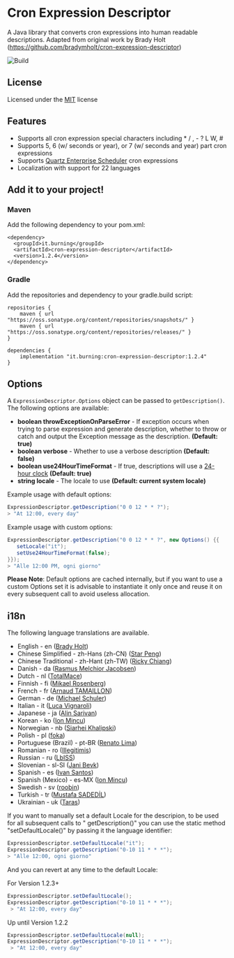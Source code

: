 # Cron Expression Descriptor
A Java library that converts cron expressions into human readable descriptions. Adapted from original work by Brady Holt (https://github.com/bradymholt/cron-expression-descriptor)

![Build](https://github.com/voidburn/cron-expression-descriptor/workflows/Build/badge.svg)

## License
Licensed under the [MIT](https://github.com/voidburn/cron-expression-descriptor/LICENSE) license 

## Features

 * Supports all cron expression special characters including * / , - ? L W, #
 * Supports 5, 6 (w/ seconds or year), or 7 (w/ seconds and year) part cron expressions
 * Supports [Quartz Enterprise Scheduler](https://www.quartz-scheduler.net/) cron expressions
 * Localization with support for 22 languages
 
## Add it to your project!

### Maven
Add the following dependency to your pom.xml:

```
<dependency>
  <groupId>it.burning</groupId>
  <artifactId>cron-expression-descriptor</artifactId>
  <version>1.2.4</version>
</dependency>
```

### Gradle
Add the repositories and dependency to your gradle.build script:

```
repositories {
    maven { url "https://oss.sonatype.org/content/repositories/snapshots/" }
    maven { url "https://oss.sonatype.org/content/repositories/releases/" }
}

dependencies {
    implementation "it.burning:cron-expression-descriptor:1.2.4"
}
```
 
 ## Options
 
 A `ExpressionDescriptor.Options` object can be passed to `getDescription()`.  The following options are available:
 
 - **boolean throwExceptionOnParseError** - If exception occurs when trying to parse expression and generate description, whether to throw or catch and output the Exception message as the description. **(Default: true)**
 - **boolean verbose** - Whether to use a verbose description **(Default: false)**
 - **boolean use24HourTimeFormat** - If true, descriptions will use a [24-hour clock](https://en.wikipedia.org/wiki/24-hour_clock) **(Default: true)**
 - **string locale** - The locale to use **(Default: current system locale)**
 
 Example usage with default options:
 
 ```java
ExpressionDescriptor.getDescription("0 0 12 * * ?");
> "At 12:00, every day"
 ```
 Example usage with custom options:
  
 ```java
ExpressionDescriptor.getDescription("0 0 12 * * ?", new Options() {{ 
    setLocale("it");
    setUse24HourTimeFormat(false);
}});
> "Alle 12:00 PM, ogni giorno"
  ```
 
 **Please Note**: Default options are cached internally, but if you want to use a custom Options set it is advisable to instantiate it only once and reuse it on every
 subsequent call to avoid useless allocation.
 
 ## i18n
 
 The following language translations are available.
  
  * English - en ([Brady Holt](https://github.com/bradymholt))
  * Chinese Simplified - zh-Hans (zh-CN) ([Star Peng](https://github.com/starpeng))
  * Chinese Traditional - zh-Hant (zh-TW) ([Ricky Chiang](https://github.com/metavige))
  * Danish - da ([Rasmus Melchior Jacobsen](https://github.com/rmja))
  * Dutch - nl ([TotalMace](https://github.com/TotalMace))
  * Finnish - fi ([Mikael Rosenberg](https://github.com/MR77FI))
  * French - fr ([Arnaud TAMAILLON](https://github.com/Greybird))
  * German - de ([Michael Schuler](https://github.com/mschuler))
  * Italian - it ([Luca Vignaroli](https://github.com/voidburn))
  * Japanese - ja ([Alin Sarivan](https://github.com/asarivan))
  * Korean - ko ([Ion Mincu](https://github.com/ionmincu))
  * Norwegian - nb ([Siarhei Khalipski](https://github.com/KhalipskiSiarhei))
  * Polish - pl ([foka](https://github.com/foka))
  * Portuguese (Brazil) - pt-BR ([Renato Lima](https://github.com/natenho))
  * Romanian - ro ([Illegitimis](https://github.com/illegitimis))
  * Russian - ru ([LbISS](https://github.com/LbISS))
  * Slovenian - sl-SI ([Jani Bevk](https://github.com/jenzy))
  * Spanish - es ([Ivan Santos](https://github.com/ivansg))
  * Spanish (Mexico) - es-MX ([Ion Mincu](https://github.com/ionmincu))
  * Swedish - sv ([roobin](https://github.com/roobin))
  * Turkish - tr ([Mustafa SADEDİL](https://github.com/sadedil))
* Ukrainian - uk ([Taras](https://github.com/tbudurovych))

If you want to manually set a default Locale for the descripion, to be used for all subsequent calls to "
getDescription()" you can use the static method "setDefaultLocale()" by passing it the language identifier:

 ```java
 ExpressionDescriptor.setDefaultLocale("it");
 ExpressionDescriptor.getDescription("0-10 11 * * *");
 > "Alle 12:00, ogni giorno"
```

And you can revert at any time to the default Locale:

For Version 1.2.3+

 ```java
 ExpressionDescriptor.setDefaultLocale();
 ExpressionDescriptor.getDescription("0-10 11 * * *");
  > "At 12:00, every day"
 ```

Up until Version 1.2.2

 ```java
 ExpressionDescriptor.setDefaultLocale(null);
 ExpressionDescriptor.getDescription("0-10 11 * * *");
  > "At 12:00, every day"
 ```

